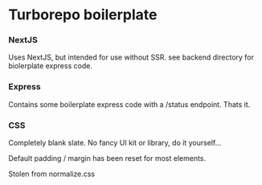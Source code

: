 # Turborepo boilerplate

### NextJS
Uses NextJS, but intended for use without SSR. see backend directory for biolerplate express code.

### Express
Contains some boilerplate express code with a /status endpoint. Thats it.

### CSS
Completely blank slate. No fancy UI kit or library, do it yourself...

Default padding / margin has been reset for most elements.

Stolen from normalize.css
